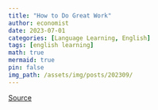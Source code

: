 ```yaml
---
title: "How to Do Great Work"
author: economist
date: 2023-07-01
categories: [Language Learning, English]
tags: [english learning]
math: true
mermaid: true
pin: false
img_path: /assets/img/posts/202309/
---
```




[Source](http://paulgraham.com/greatwork.html)